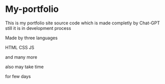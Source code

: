 # My-portfolio
This is my portfolio site source code which is made completly by Chat-GPT
still it is in development process


Made by three languages

HTML
CSS
JS


and many  more

also may take time

for few days

